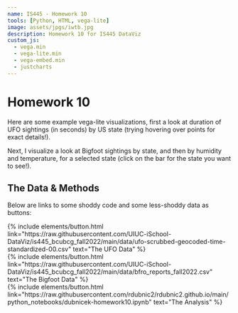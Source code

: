 ```yaml
---
name: IS445 - Homework 10
tools: [Python, HTML, vega-lite]
image: assets/jpgs/iwtb.jpg
description: Homework 10 for IS445 DataViz
custom_js:
  - vega.min
  - vega-lite.min
  - vega-embed.min
  - justcharts
---
```



# Homework 10

Here are some example vega-lite visualizations, first a look at duration of UFO sightings (in seconds) by US state (trying hovering over points for exact details!).

<vegachart schema-url="{{ site.baseurl }}/assets/json/chart1.json" style="width: 100%"></vegachart>

Next, I visualize a look at Bigfoot sightings by state, and then by humidity and temperature, for a selected state (click on the bar for the state you want to see!).

<vegachart schema-url="{{ site.baseurl }}/assets/json/dualChart.json" style="width: 100%"></vegachart>


## The Data & Methods

Below are links to some shoddy code and some less-shoddy data as buttons:
<!-- these are written in a combo of html and liquid --> 

<div class="left">
{% include elements/button.html link="https://raw.githubusercontent.com/UIUC-iSchool-DataViz/is445_bcubcg_fall2022/main/data/ufo-scrubbed-geocoded-time-standardized-00.csv" text="The UFO Data" %}
</div>

<div class="center">
{% include elements/button.html link="https://raw.githubusercontent.com/UIUC-iSchool-DataViz/is445_bcubcg_fall2022/main/data/bfro_reports_fall2022.csv" text="The Bigfoot Data" %}
</div>

<div class="right">
{% include elements/button.html link="https://raw.githubusercontent.com/rdubnic2/rdubnic2.github.io/main/python_notebooks/dubnicek-homework10.ipynb" text="The Analysis" %}
</div>

